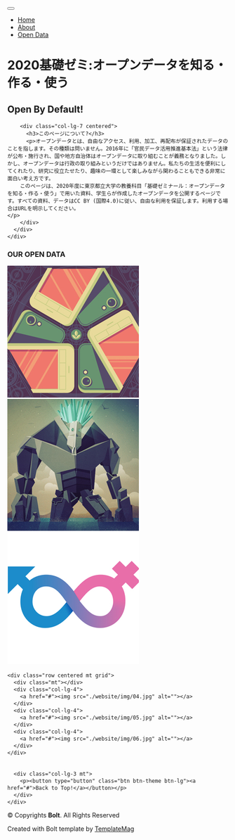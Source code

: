 <html lang="jp">
<head>
  <meta charset="SHIFT-JIS">
  <title>2020基礎ゼミ:オープンデータを知る・作る・使う</title>
  <meta content="width=device-width, initial-scale=1.0" name="viewport">
  <meta content="" name="keywords">
  <meta content="" name="description">

  <!-- Favicons -->
  <link href="./website/img/favicon.png" rel="icon">
  <link href="./website/img/apple-touch-icon.png" rel="apple-touch-icon">

  <!-- Google Fonts -->
  <link href="https://fonts.googleapis.com/css?family=Lato:300,400,700,900|Raleway:400,300,700,900" rel="stylesheet">

  <!-- Bootstrap CSS File -->
  <link href="./website/lib/bootstrap/css/bootstrap.min.css" rel="stylesheet">

  <!-- Libraries CSS Files -->
  <link href="./website/lib/font-awesome/css/font-awesome.min.css" rel="stylesheet">

  <!-- Main Stylesheet File -->
  <link href="./website/css/style.css" rel="stylesheet">

  <!-- =======================================================
    Template Name: Bolt
    Template URL: https://templatemag.com/bolt-bootstrap-agency-template/
    Author: TemplateMag.com
    License: https://templatemag.com/license/
  ======================================================= -->
</head>

<body data-spy="scroll" data-offset="80" data-target="#thenavbar">

  <!-- Fixed navbar -->
  <div id="thenavbar" class="navbar navbar-default navbar-fixed-top">
    <div class="container">
      <div class="navbar-header">
        <button type="button" class="navbar-toggle" data-toggle="collapse" data-target=".navbar-collapse">
            <span class="icon-bar"></span>
            <span class="icon-bar"></span>
            <span class="icon-bar"></span>
          </button>
        <a class="navbar-brand" href="#"><i class="fa fa-bolt"></i></a>
      </div>
      <div class="navbar-collapse collapse">
        <ul class="nav navbar-nav navbar-right">
          <li class="active"><a href="#hello" class="smoothscroll">Home</a></li>
          <li><a href="#green" class="smoothscroll">About</a></li>
          <li><a href="#portfolio" class="smoothscroll">Open Data</a></li>
        </ul>
      </div>
      <!--/.nav-collapse -->
    </div>
  </div>

  <div id="hello">
    <div class="container">
      <div class="row">
        <div class="col-lg-8 col-lg-offset-2 centered">
          <h1>2020基礎ゼミ:オープンデータを知る・作る・使う</h1>
          <h2>Open By Default!</h2>
        </div>
        <!-- /col-lg-8 -->
      </div>
      <!-- /row -->
    </div>
    <!-- /container -->
  </div>
  <!-- /hello -->

  <div id="green">
    <div class="container">
      <div class="row">


        <div class="col-lg-7 centered">
          <h3>このページについて?</h3>
          <p>オープンデータとは、自由なアクセス、利用、加工、再配布が保証されたデータのことを指します。その種類は問いません。2016年に「官民データ活用推進基本法」という法律が公布・施行され、国や地方自治体はオープンデータに取り組むことが義務となりました。しかし、オープンデータは行政の取り組みというだけではありません。私たちの生活を便利にしてくれたり、研究に役立たせたり、趣味の一環として楽しみながら関わることもできる非常に面白い考え方です。
		このページは、2020年度に東京都立大学の教養科目「基礎ゼミナール：オープンデータを知る・作る・使う」で用いた資料、学生らが作成したオープンデータを公開するページです。すべての資料、データはCC BY (国際4.0)に従い、自由な利用を保証します。利用する場合はURLを明示してください。
	</p>
        </div>
      </div>
    </div>
  </div>
  <div id="portfolio"></div>
  <div class="container">
    <div class="row centered mt grid">
      <h3>OUR OPEN DATA</h3>
      <div class="mt"></div>
      <div class="col-lg-4">
        <a href="#"><img src="./website/img/01.jpg" alt="講義スライド"></a>
      </div>
      <div class="col-lg-4">
        <a href="#"><img src="./website/img/02.jpg" alt="学生作成のオープンデータ1"></a>
      </div>
      <div class="col-lg-4">
        <a href="#"><img src="./website/img/03.jpg" alt=""></a>
      </div>
    </div>

    <div class="row centered mt grid">
      <div class="mt"></div>
      <div class="col-lg-4">
        <a href="#"><img src="./website/img/04.jpg" alt=""></a>
      </div>
      <div class="col-lg-4">
        <a href="#"><img src="./website/img/05.jpg" alt=""></a>
      </div>
      <div class="col-lg-4">
        <a href="#"><img src="./website/img/06.jpg" alt=""></a>
      </div>
    </div>


      <div class="col-lg-3 mt">
        <p><button type="button" class="btn btn-theme btn-lg"><a href="#">Back to Top!</a></button></p>
      </div>
    </div>
  </div>


  <div id="copyrights">
    <div class="container">
      <p>
        &copy; Copyrights <strong>Bolt</strong>. All Rights Reserved
      </p>
      <div class="credits">
        <!--
          You are NOT allowed to delete the credit link to TemplateMag with free version.
          You can delete the credit link only if you bought the pro version.
          Buy the pro version with working PHP/AJAX contact form: https://templatemag.com/bolt-bootstrap-agency-template/
          Licensing information: https://templatemag.com/license/
        -->
        Created with Bolt template by <a href="https://templatemag.com/">TemplateMag</a>
      </div>
    </div>
  </div>

  <!-- JavaScript Libraries -->
  <script src="./website/lib/jquery/jquery.min.js"></script>
  <script src="./website/lib/bootstrap/js/bootstrap.min.js"></script>
  <script src="./website/lib/php-mail-form/validate.js"></script>
  <script src="./website/lib/easing/easing.min.js"></script>
  <script src="./website/lib/chart/chart.js"></script>

  <!-- Template Main Javascript File -->
  <script src="./website/js/main.js"></script>

</body>
</html>
